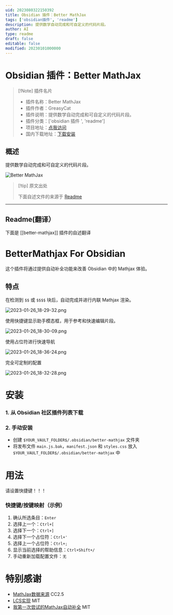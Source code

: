 ```yaml
---
uid: 2023080322150392
title: Obsidian 插件：Better MathJax
tags: ['obsidian插件', 'readme']
description: 提供数学自动完成和可自定义的代码片段。
author: AI
type: readme
draft: false
editable: false
modified: 20230101000000
---
```


# Obsidian 插件：Better MathJax

> [!Note] 插件名片
> - 插件名称：Better MathJax
> - 插件作者：GreasyCat
> - 插件说明：提供数学自动完成和可自定义的代码片段。
> - 插件分类：['obsidian 插件 ', 'readme']
> - 项目地址：[点我访问](https://github.com/greasycat/BetterMathjax)
> - 国内下载地址：[下载安装](https://pkmer.cn/products/plugin/pluginMarket/?better-mathjax)

## 概述

提供数学自动完成和可自定义的代码片段。

![Better MathJax](https://cdn.pkmer.cn/covers/better-mathjax.png!pkmer)

> [!tip] 原文出处
>
>下面自述文件的来源于 [Readme](https://ghproxy.net/https://raw.githubusercontent.com/greasycat/BetterMathjax/master/README.md)
>

---

## Readme(翻译）

下面是 [[better-mathjax]] 插件的自述翻译

# BetterMathjax For Obsidian

这个插件将通过提供自动补全功能来改善 Obsidian 中的 Mathjax 体验。

## 特点

在检测到 `$$` 或 `$$$$` 块后，自动完成并进行内联 Mathjax 渲染。

![2023-01-26_18-29-32.png](https://s2.loli.net/2023/01/27/gCUNFnHspqAE8e7.png)

使用快捷键显示助手模态框，用于参考和快速编辑片段。

![2023-01-26_18-30-09.png](https://s2.loli.net/2023/01/27/J3QwytrSPloOYiK.png)

使用占位符进行快速导航

![2023-01-26_18-36-24.png](https://s2.loli.net/2023/01/27/GdQ7wLEYeA1Xtnl.png)

完全可定制的配置

![2023-01-26_18-32-28.png](https://s2.loli.net/2023/01/27/a25ItcnyXQJPMsS.png)

# 安装

### 1. 从 Obsidian 社区插件列表下载

### 2. 手动安装

- 创建 `$YOUR_VAULT_FOLDER$/.obsidian/better-mathjax` 文件夹
- 将发布文件 `main.js.bak`，`manifest.json` 和 `styles.css` 放入 `$YOUR_VAULT_FOLDER$/.obsidian/better-mathjax` 中

# 用法

请设置快捷键！！！

### 快捷键/按键映射（示例）

1. 确认所选条目：`Enter`
2. 选择上一个：`Ctrl+[`
3. 选择下一个：`Ctrl+]`
4. 选择下一个占位符：`Ctrl+'`
5. 选择上一个占位符：`Ctrl+;`
6. 显示当前选择的帮助信息：`Ctrl+Shift+/`
7. 手动重新加载配置文件：`无`

# 特别感谢

- [MathJax数据来源](https://www.onemathematicalcat.org/MathJaxDocumentation/TeXSyntax.htm) CC2.5
- [LCS实现](https://github.com/jeancroy/FuzzySearch) MIT
- [我第一次尝试的MathJax自动补全](https://github.com/greasycat/BetterLatexForObsidian) MIT



